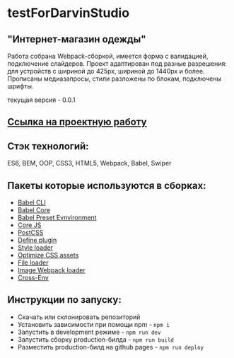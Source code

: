 # **testForDarvinStudio**

## "Интернет-магазин одежды"

Работа собрана Webpack-сборкой, имеется форма с валидацией, подключение слайдеров. Проект адаптирован под разные разрешения: для устройств с шириной до 425px, шириной до 1440px и более. Прописаны медиазапросы, стили разложены по блокам, подключены шрифты.

текущая версия - 0.0.1

## [Ссылка на проектную работу](https://Nastena-na.github.io/testForDarvinStudio/)

## Стэк технологий:

ES6, BEM, OOP, CSS3, HTML5, Webpack, Babel, Swiper

## Пакеты которые используются в сборках:

- [Babel CLI](https://babeljs.io/docs/en/babel-cli#docsNav)
- [Babel Core](https://babeljs.io/docs/en/babel-core)
- [Babel Preset Evnvironment](https://babeljs.io/docs/en/babel-preset-env#docsNav)
- [Сore JS](https://github.com/zloirock/core-js#readme)
- [PostCSS](https://postcss.org/)
- [Define plugin](https://webpack.js.org/plugins/define-plugin/)
- [Style loader](https://github.com/webpack-contrib/style-loader)
- [Optimize CSS assets](https://www.npmjs.com/package/optimize-css-assets-webpack-plugin)
- [File loader](https://github.com/webpack-contrib/file-loader)
- [Image Webpack loader](https://www.npmjs.com/package/image-webpack-loader)
- [Cross-Env](https://www.npmjs.com/package/cross-env)

## Инструкции по запуску:

- Скачать или склонировать репозиторий
- Установить зависимости при помощи npm - `npm i`
- Запустить в development режиме - `npm run dev`
- Запустить сборку production-билда - `npm run build`
- Разместить production-билд на github pages - `npm run deploy`
